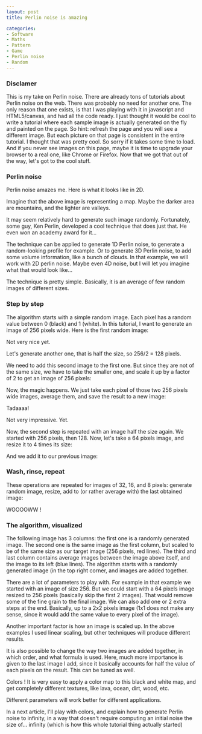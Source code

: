 ```yaml
---
layout: post
title: Perlin noise is amazing

categories:
- Software
- Maths
- Pattern
- Game
- Perlin noise
- Random
---
```


### Disclamer

This is my take on Perlin noise. There are already tons of tutorials about
Perlin noise on the web. There was probably no need for another one. The
only reason that one exists, is that I was playing with it in javascript and
HTML5/canvas, and had all the code ready. I just thought it would be cool to
write a tutorial where each sample image is actually generated on the fly and
painted on the page. So hint: refresh the page and you will see a different
image. But each picture on that page is consistent in the entire tutorial. I
thought that was pretty cool. So sorry if it takes some time to load. And if
you never see images on this page, maybe it is time to upgrade your browser to
a real one, like Chrome or Firefox. Now that we got that out of the way,
let's got to the cool stuff.

### Perlin noise

Perlin noise amazes me. Here is what it looks like in 2D.

<center>
<canvas id="canvasAll1" width="256" height="256"></canvas>
</center>

Imagine that the above image is representing a map. Maybe the darker area are
mountains, and the lighter are valleys.

It may seem relatively hard to generate such image randomly. Fortunately,
some guy, Ken Perlin, developed a cool technique that does just that. He
even won an academy award for it...

The technique can be applied to generate 1D Perlin noise, to generate a
random-looking profile for example. Or to generate 3D Perlin noise, to add
some volume information, like a bunch of clouds. In that example, we will
work with 2D perlin noise. Maybe even 4D noise, but I will let you imagine
what that would look like...

The technique is pretty simple. Basically, it is an average of few random
images of different sizes.

### Step by step

The algorithm starts with a simple random image. Each pixel has a random
value between 0 (black) and 1 (white). In this tutorial, I want to generate an
image of 256 pixels wide. Here is the first random image:

<center>
<canvas id="canvas1" width="256" height="256"></canvas>
</center>

Not very nice yet.

Let's generate another one, that is half the size, so 256/2 = 128 pixels.

<center>
<canvas id="canvas2small" width="128" height="128"></canvas>
</center>

We need to add this second image to the first one. But since they are not of
the same size, we have to take the smaller one, and scale it up by a factor of
2 to get an image of 256 pixels:

<center>
<canvas id="canvas2scale" width="256" height="256"></canvas>
</center>

Now, the magic happens. We just take each pixel of those two 256 pixels
wide images, average them, and save the result to a new image:

<center>
<canvas id="canvas1plus2" width="256" height="256"></canvas>
</center>

Tadaaaa!

Not very impressive. Yet.

Now, the second step is repeated with an image half the size again. We started with 256 pixels, then 128. Now, let's take a 64 pixels image, and resize it to 4 times its size:

<center>
<canvas id="canvas3small" width="64" height="64"></canvas>
</center>

<center>
<canvas id="canvas3scale" width="256" height="256"></canvas>
</center>

And we add it to our previous image:

<center>
<canvas id="canvas1plus2plus3" width="256" height="256"></canvas>
</center>

### Wash, rinse, repeat

These operations are repeated for images of 32, 16, and 8 pixels: generate
random image, resize, add to (or rather average with) the last obtained
image:

<center>
<canvas id="canvasAll2" width="256" height="256"></canvas>
</center>

WOOOOWW !

### The algorithm, visualized

The following image has 3 columns:
the first one is a randomly generated image. The second one is the same
image as the first column, but scaled to be of the same size as our target
image (256 pixels, red lines). The third and last column contains average
images between the image above itself, and the image to its left (blue
lines). The algorithm starts with a randomly generated image (in the top right corner, and images are added together.

<center>
<canvas id="canvasRecap" width="724" height="1596" style="margin-left:-62px"></canvas>
</center>

There are a lot of parameters to play with. For example in that
example we started with an image of size 256. But we could start with a 64
pixels image resized to 256 pixels (basically skip the first 2 images). That
would remove some of the fine grain to the final image. We can also add one or
2 extra steps at the end. Basically, up to a 2x2 pixels image (1x1 does not make any sense, since it would add the same value to every pixel of the image).

Another important factor is how an image is scaled up. In the above
examples I used linear scaling, but other techniques will produce different
results.

It is also possible to change the way two images are added together, in which
order, and what formula is used. Here, much more importance is given to the
last image I add, since it basically accounts for half the value of each
pixels on the result. This can be tuned as well.

Colors ! It is very easy to apply a color map to this black and white map, and
get completely different textures, like lava, ocean, dirt, wood, etc.

Different parameters will work better for different applications.

In a next article, I'll play with colors, and explain how to generate
Perlin noise to infinity, in a way that doesn't require computing an
initial noise the size of... infinity (which is how this whole tutorial
thing actually started)

<script src="{{ site.baseurl }}/files/seedrandom.js"></script>
<script src="{{ site.baseurl }}/files/perlin.js"></script>
<script>
function addLoadEvent(func) {
  var oldonload = window.onload;
  if (typeof window.onload != 'function') {
    window.onload = func;
  } else {
    window.onload = function() {
      if (oldonload) {
        oldonload();
      }
      func();
    }
  }
}

function drawOnCanvas(noise, id) {
  var element = document.getElementById(id);
  var ctx = element.getContext("2d");
  var w = element.width, h = element.height;
  var imageData = ctx.createImageData(w, h);
  drawNoise(imageData, 0, 0, noise, w);
  ctx.clearRect(0, 0, w, h);
  ctx.putImageData(imageData, 0, 0);
}

addLoadEvent(function() {
  var seed = Math.random();

  var element = document.getElementById("canvasRecap");
  var ctx = element.getContext("2d");

  var w = element.width, h = element.height;
  var imageData = ctx.createImageData(w, h);

  var size = 256;
  var margin = 10;
  var plusWidth = 10;
  var arrowMargin = 40;
  var noises = [];
  var noisesSmall = [];
  var lines = [];
  var red = '#900';
  var blue = '#009';

  for (var step = 0; step < 6; ++step) {
    var pow = Math.pow(2, step);
    Math.seedrandom(seed + step);

    var n = new noise(size / pow);
    var n2 = new interpolatedNoise(size, pow, n, n, n, n);
    noisesSmall.push(n);
    noises.push(n2);

    var delta = (256 - (size / pow)) / 2;
    var top = step * (256 + margin);
    if (step > 0) {
      drawNoise(imageData, delta - 64, top + delta, n, size / pow);
      drawNoise(imageData, 256 + margin - 64, top, n2, size);
    }

    if (step > 0) {
      lines.push([[2 + delta + size / pow - 64, top + delta],
                  [256 + margin - 2 - 64, top], 1, red]);
      lines.push([[2 + delta + size / pow - 64, top + delta + size / pow],
                  [256 + margin - 2 - 64, top + 256], 1, red]);
      lines.push([[256 + 128 + margin + arrowMargin - 64, top + 128],
                  [512 + 128 + 2 * margin - arrowMargin - 64, top + 128], 4, blue]);
      lines.push([[512 + 128 + 2 * margin - 64, top - 128 - margin + arrowMargin],
                  [512 + 128 + 2 * margin - 64, top + 128 - arrowMargin], 4, blue]);
      // + sign
      lines.push([[512 + 2 * margin + 128 - plusWidth - 64, top + 128],
                  [512 + 2 * margin + 128 + plusWidth - 64, top + 128], 5, blue]);
      lines.push([[512 + 2 * margin + 128 - 64, top + 128 - plusWidth],
                  [512 + 2 * margin + 128 - 64, top + 128 + plusWidth], 5, blue]);
    }

    var tmpRes = new combinedNoise(noises);
    drawNoise(imageData, 512 + 2 * margin - 64, step * (256 + margin), tmpRes, size);
    if (step == 1) {
      drawOnCanvas(tmpRes, "canvas1plus2");
    } else if (step == 2) {
      drawOnCanvas(tmpRes, "canvas1plus2plus3");
    }
  }
  ctx.clearRect(0, 0, w, h);
  ctx.putImageData(imageData, 0, 0);

  var final = new combinedNoise(noises);
  drawOnCanvas(final, "canvasAll1");
  drawOnCanvas(final, "canvasAll2");
  drawOnCanvas(noisesSmall[0], "canvas1");
  drawOnCanvas(noisesSmall[1], "canvas2small");
  drawOnCanvas(noises[1], "canvas2scale");
  drawOnCanvas(noisesSmall[2], "canvas3small");
  drawOnCanvas(noises[2], "canvas3scale");

  for (var line in lines) {
    var l = lines[line];
    ctx.lineWidth = l[2];
    ctx.strokeStyle = l[3];
    ctx.beginPath();
    ctx.moveTo(l[0][0], l[0][1]);
    ctx.lineTo(l[1][0], l[1][1]);
    ctx.stroke();
  }
});
</script>
